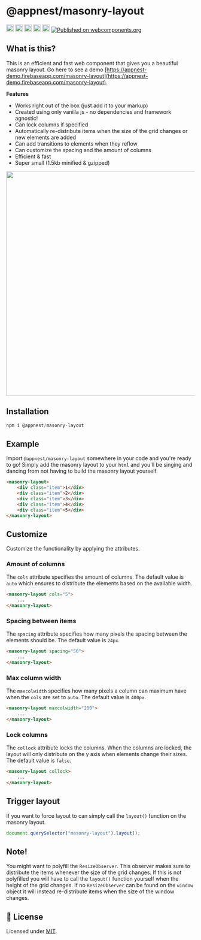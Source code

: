 # @appnest/masonry-layout

<a href="https://npmcharts.com/compare/@appnest/masonry-layout?minimal=true"><img alt="Downloads per month" src="https://img.shields.io/npm/dm/@appnest/masonry-layout.svg" height="20"></img></a>
<a href="https://david-dm.org/andreasbm/masonry-layout"><img alt="Dependencies" src="https://img.shields.io/david/andreasbm/masonry-layout.svg" height="20"></img></a>
<a href="https://www.npmjs.com/package/@appnest/masonry-layout"><img alt="NPM Version" src="https://img.shields.io/npm/v/@appnest/masonry-layout.svg" height="20"></img></a>
<a href="https://github.com/andreasbm/masonry-layout/graphs/contributors"><img alt="Contributors" src="https://img.shields.io/github/contributors/andreasbm/masonry-layout.svg" height="20"></img></a>
<a href="https://opensource.org/licenses/MIT"><img alt="MIT License" src="https://img.shields.io/badge/License-MIT-yellow.svg" height="20"></img></a>
[![Published on webcomponents.org](https://img.shields.io/badge/webcomponents.org-published-blue.svg)](https://www.webcomponents.org/element/@appnest/masonry-layout)

## What is this?

This is an efficient and fast web component that gives you a beautiful masonry layout. Go here to see a demo [https://appnest-demo.firebaseapp.com/masonry-layout](https://appnest-demo.firebaseapp.com/masonry-layout).

**Features**

* Works right out of the box (just add it to your markup)
* Created using only vanilla js - no dependencies and framework agnostic!
* Can lock columns if specified
* Automatically re-distribute items when the size of the grid changes or new elements are added
* Can add transitions to elements when they reflow
* Can customize the spacing and the amount of columns
* Efficient & fast
* Super small (1.5kb minified & gzipped)

<img src="https://raw.githubusercontent.com/andreasbm/masonry-layout/master/example.gif" width="600">

## Installation

```javascript
npm i @appnest/masonry-layout
```

## Example

Import `@appnest/masonry-layout` somewhere in your code and you're ready to go! Simply add the masonry layout to your `html` and you'll be singing and dancing from not having to build the masonry layout yourself.

```html
<masonry-layout>
	<div class="item">1</div>
	<div class="item">2</div>
	<div class="item">3</div>
	<div class="item">4</div>
	<div class="item">5</div>
</masonry-layout>
```

## Customize

Customize the functionality by applying the attributes.

### Amount of columns

The `cols` attribute specifies the amount of columns. The default value is `auto` which ensures to distribute the elements based on the available width.

```html
<masonry-layout cols="5">
	...
</masonry-layout>
```

### Spacing between items

The `spacing` attribute specifies how many pixels the spacing between the elements should be. The default value is `24px`.

```html
<masonry-layout spacing="50">
	...
</masonry-layout>
```

### Max column width

The `maxcolwidth` specifies how many pixels a column can maximum have when the `cols` are set to `auto`. The default value is `400px`.

```html
<masonry-layout maxcolwidth="200">
	...
</masonry-layout>
```

### Lock columns

The `collock` attribute locks the columns. When the columns are locked, the layout will only distribute on the y axis when elements change their sizes. The default value is `false`.

```html
<masonry-layout collock>
	...
</masonry-layout>
```

## Trigger layout

If you want to force layout to can simply call the `layout()` function on the masonry layout.

```js
document.querySelector("masonry-layout").layout();
```

## Note!

You might want to polyfill the `ResizeObserver`. This observer makes sure to distribute the items whenever the size of the grid changes. If this is not polyfilled you will have to call the `layout()` function yourself when the height of the grid changes. If no `ResizeObserver` can be found on the `window` object it will instead re-distribute items when the size of the window changes.

## 🎉 License

Licensed under [MIT](https://opensource.org/licenses/MIT).

